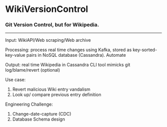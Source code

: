 # WikiVersionControl
### Git Version Control, but for Wikipedia.
----
Input: WikiAPI/Web scraping/Web archive

Processing: process real time changes using Kafka, stored as key-sorted-key-value pairs in NoSQL database (Cassandra). Automate 

Output: real time Wikipedia in Cassandra
CLI tool mimicks git log/blame/revert (optional)

Use case:
1. Revert malicious Wiki entry vandalism
2. Look up/ compare previous entry definition

Engineering Challenge: 
1. Change-date-capture (CDC)
2. Database Schema design


